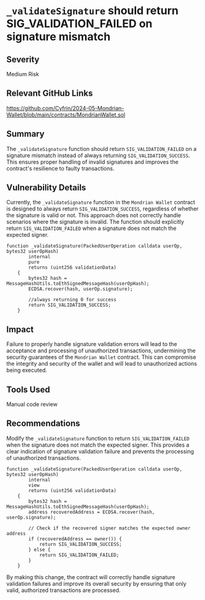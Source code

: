 # `_validateSignature` should return SIG_VALIDATION_FAILED on signature mismatch

## Severity
Medium Risk

## Relevant GitHub Links
https://github.com/Cyfrin/2024-05-Mondrian-Wallet/blob/main/contracts/MondrianWallet.sol

## Summary
The `_validateSignature` function should return `SIG_VALIDATION_FAILED` on a signature mismatch instead of always returning `SIG_VALIDATION_SUCCESS`. This ensures proper handling of invalid signatures and improves the contract's resilience to faulty transactions.

## Vulnerability Details
Currently, the `_validateSignature` function in the `Mondrian Wallet` contract is designed to always return `SIG_VALIDATION_SUCCESS`, regardless of whether the signature is valid or not. This approach does not correctly handle scenarios where the signature is invalid. The function should explicitly return `SIG_VALIDATION_FAILED` when a signature does not match the expected signer.

```
function _validateSignature(PackedUserOperation calldata userOp, bytes32 userOpHash)
        internal
        pure
        returns (uint256 validationData)
    {
        bytes32 hash = MessageHashUtils.toEthSignedMessageHash(userOpHash);
        ECDSA.recover(hash, userOp.signature);

        //always returning 0 for success
        return SIG_VALIDATION_SUCCESS;
    }
```
## Impact
Failure to properly handle signature validation errors will lead to the acceptance and processing of unauthorized transactions, undermining the security guarantees of the `Mondrian Wallet` contract. This can compromise the integrity and security of the wallet and will lead to unauthorized actions being executed.

## Tools Used
Manual code review

## Recommendations
Modify the `_validateSignature` function to return `SIG_VALIDATION_FAILED` when the signature does not match the expected signer. This provides a clear indication of signature validation failure and prevents the processing of unauthorized transactions.

```
function _validateSignature(PackedUserOperation calldata userOp, bytes32 userOpHash)
        internal
        view
        returns (uint256 validationData)
    {
        bytes32 hash = MessageHashUtils.toEthSignedMessageHash(userOpHash);
        address recoveredAddress = ECDSA.recover(hash, userOp.signature);

        // Check if the recovered signer matches the expected owner address
        if (recoveredAddress == owner()) {
            return SIG_VALIDATION_SUCCESS;
        } else {
            return SIG_VALIDATION_FAILED;
        }
    }
```
By making this change, the contract will correctly handle signature validation failures and improve its overall security by ensuring that only valid, authorized transactions are processed.
